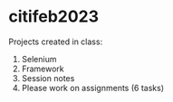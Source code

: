# citifeb2023
Projects created in class: 
1. Selenium 
2. Framework 
3. Session notes 
4. Please work on assignments (6 tasks)

